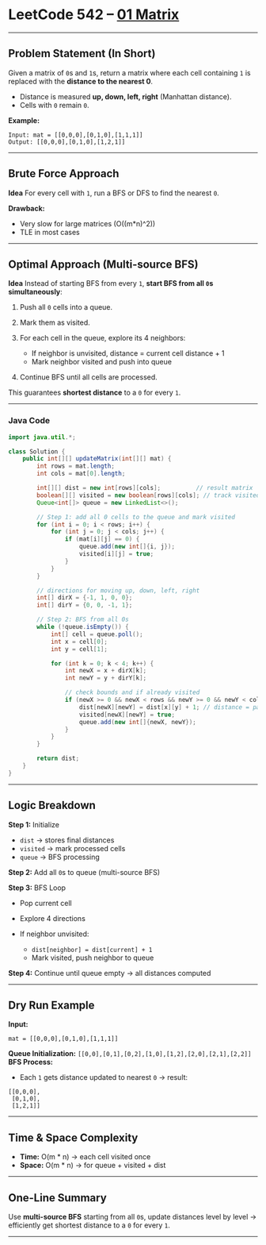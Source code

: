 

# LeetCode 542 – [01 Matrix](https://leetcode.com/problems/01-matrix/)

---

## Problem Statement (In Short)

Given a matrix of `0`s and `1`s, return a matrix where each cell containing `1` is replaced with the **distance to the nearest 0**.

* Distance is measured **up, down, left, right** (Manhattan distance).
* Cells with `0` remain `0`.

**Example:**

```
Input: mat = [[0,0,0],[0,1,0],[1,1,1]]
Output: [[0,0,0],[0,1,0],[1,2,1]]
```

---

## Brute Force Approach

**Idea**
For every cell with `1`, run a BFS or DFS to find the nearest `0`.

**Drawback:**

* Very slow for large matrices (O((m*n)^2))
* TLE in most cases

---

## Optimal Approach (Multi-source BFS)

**Idea**
Instead of starting BFS from every `1`, **start BFS from all `0`s simultaneously**:

1. Push all `0` cells into a queue.
2. Mark them as visited.
3. For each cell in the queue, explore its 4 neighbors:

   * If neighbor is unvisited, distance = current cell distance + 1
   * Mark neighbor visited and push into queue
4. Continue BFS until all cells are processed.

This guarantees **shortest distance** to a `0` for every `1`.

---

### Java Code

```java
import java.util.*;

class Solution {
    public int[][] updateMatrix(int[][] mat) {
        int rows = mat.length;
        int cols = mat[0].length;

        int[][] dist = new int[rows][cols];          // result matrix
        boolean[][] visited = new boolean[rows][cols]; // track visited cells
        Queue<int[]> queue = new LinkedList<>();

        // Step 1: add all 0 cells to the queue and mark visited
        for (int i = 0; i < rows; i++) {
            for (int j = 0; j < cols; j++) {
                if (mat[i][j] == 0) {
                    queue.add(new int[]{i, j});
                    visited[i][j] = true;
                }
            }
        }

        // directions for moving up, down, left, right
        int[] dirX = {-1, 1, 0, 0};
        int[] dirY = {0, 0, -1, 1};

        // Step 2: BFS from all 0s
        while (!queue.isEmpty()) {
            int[] cell = queue.poll();
            int x = cell[0];
            int y = cell[1];

            for (int k = 0; k < 4; k++) {
                int newX = x + dirX[k];
                int newY = y + dirY[k];

                // check bounds and if already visited
                if (newX >= 0 && newX < rows && newY >= 0 && newY < cols && !visited[newX][newY]) {
                    dist[newX][newY] = dist[x][y] + 1; // distance = parent + 1
                    visited[newX][newY] = true;
                    queue.add(new int[]{newX, newY});
                }
            }
        }

        return dist;
    }
}
```

---

## Logic Breakdown

**Step 1:** Initialize

* `dist` → stores final distances
* `visited` → mark processed cells
* `queue` → BFS processing

**Step 2:** Add all `0`s to queue (multi-source BFS)

**Step 3:** BFS Loop

* Pop current cell
* Explore 4 directions
* If neighbor unvisited:

  * `dist[neighbor] = dist[current] + 1`
  * Mark visited, push neighbor to queue

**Step 4:** Continue until queue empty → all distances computed

---

## Dry Run Example

**Input:**

```
mat = [[0,0,0],[0,1,0],[1,1,1]]
```

**Queue Initialization:** `[[0,0],[0,1],[0,2],[1,0],[1,2],[2,0],[2,1],[2,2]]`
**BFS Process:**

* Each `1` gets distance updated to nearest `0` → result:

```
[[0,0,0],
 [0,1,0],
 [1,2,1]]
```

---

## Time & Space Complexity

* **Time:** O(m * n) → each cell visited once
* **Space:** O(m * n) → for queue + visited + dist

---

## One-Line Summary

Use **multi-source BFS** starting from all `0`s, update distances level by level → efficiently get shortest distance to a `0` for every `1`.

---
